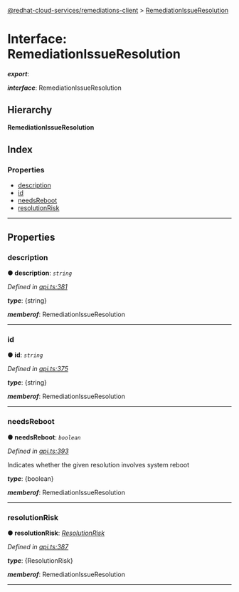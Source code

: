 [@redhat-cloud-services/remediations-client](../README.md) > [RemediationIssueResolution](../interfaces/remediationissueresolution.md)

# Interface: RemediationIssueResolution

*__export__*: 

*__interface__*: RemediationIssueResolution

## Hierarchy

**RemediationIssueResolution**

## Index

### Properties

* [description](remediationissueresolution.md#description)
* [id](remediationissueresolution.md#id)
* [needsReboot](remediationissueresolution.md#needsreboot)
* [resolutionRisk](remediationissueresolution.md#resolutionrisk)

---

## Properties

<a id="description"></a>

###  description

**● description**: *`string`*

*Defined in [api.ts:381](https://github.com/karelhala/javascript-clients/blob/master/packages/remediations/api.ts#L381)*

*__type__*: {string}

*__memberof__*: RemediationIssueResolution

___
<a id="id"></a>

###  id

**● id**: *`string`*

*Defined in [api.ts:375](https://github.com/karelhala/javascript-clients/blob/master/packages/remediations/api.ts#L375)*

*__type__*: {string}

*__memberof__*: RemediationIssueResolution

___
<a id="needsreboot"></a>

###  needsReboot

**● needsReboot**: *`boolean`*

*Defined in [api.ts:393](https://github.com/karelhala/javascript-clients/blob/master/packages/remediations/api.ts#L393)*

Indicates whether the given resolution involves system reboot

*__type__*: {boolean}

*__memberof__*: RemediationIssueResolution

___
<a id="resolutionrisk"></a>

###  resolutionRisk

**● resolutionRisk**: *[ResolutionRisk](../enums/resolutionrisk.md)*

*Defined in [api.ts:387](https://github.com/karelhala/javascript-clients/blob/master/packages/remediations/api.ts#L387)*

*__type__*: {ResolutionRisk}

*__memberof__*: RemediationIssueResolution

___

